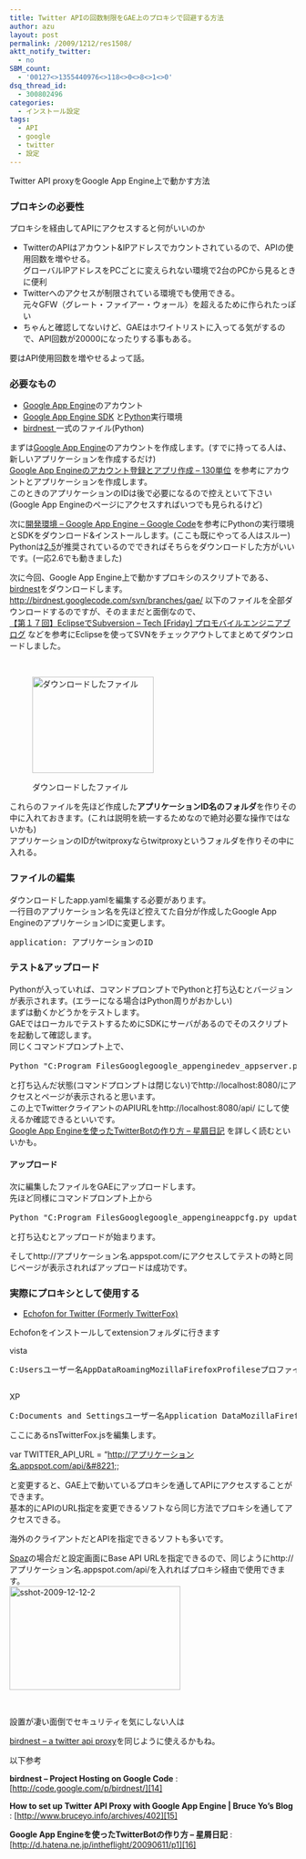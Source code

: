 ```yaml
---
title: Twitter APIの回数制限をGAE上のプロキシで回避する方法
author: azu
layout: post
permalink: /2009/1212/res1508/
aktt_notify_twitter:
  - no
SBM_count:
  - '00127<>1355440976<>118<>0<>8<>1<>0'
dsq_thread_id:
  - 300802496
categories:
  - インストール設定
tags:
  - API
  - google
  - twitter
  - 設定
---
```

Twitter API proxyをGoogle App Engine上で動かす方法

### プロキシの必要性

プロキシを経由してAPIにアクセスすると何がいいのか

*   TwitterのAPIはアカウント&IPアドレスでカウントされているので、APIの使用回数を増やせる。  
    グローバルIPアドレスをPCごとに変えられない環境で2台のPCから見るときに便利
*   Twitterへのアクセスが制限されている環境でも使用できる。  
    元々GFW（グレート・ファイアー・ウォール）を超えるために作られたっぽい
*   ちゃんと確認してないけど、GAEはホワイトリストに入ってる気がするので、API回数が20000になったりする事もある。

要はAPI使用回数を増やせるよって話。

### 必要なもの

*   <a href="https://appengine.google.com/" target="_blank">Google App Engine</a>のアカウント
*   [Google App Engine SDK][1] と[Python][2]実行環境
*   [birdnest ][3] 一式のファイル(Python)

まずは<a href="https://appengine.google.com/" target="_blank">Google App Engine</a>のアカウントを作成します。(すでに持ってる人は、新しいアプリケーションを作成するだけ)  
[Google App Engineのアカウント登録とアプリ作成 &#8211; 130単位][4] を参考にアカウントと<span>アプリケーション</span>を作成します。  
このときのアプリケーションのIDは後で必要になるので控えといて下さい(Google App Engineのページにアクセスすればいつでも見られるけど)

次に[開発環境 &#8211; Google App Engine &#8211; Google Code][5]を参考にPythonの実行環境とSDKをダウンロード&インストールします。(ここも既にやってる人はスルー)  
Pythonは[2.5][6]が推奨されているのでできればそちらをダウンロードした方がいいです。(一応2.6でも動きました)

次に今回、Google App Engine上で動かすプロキシのスクリプトである、[birdnest][3]をダウンロードします。  
http://birdnest.googlecode.com/svn/branches/gae/ 以下のファイルを全部ダウンロードするのですが、そのままだと面倒なので、  
[【第１７回】EclipseでSubversion &#8211; Tech [Friday] プロモバイルエンジニアブログ][7] などを参考にEclipseを使ってSVNをチェックアウトしてまとめてダウンロードしました。

<br class="spacer_" /><figure id="attachment_1510" style="width: 213px;" class="wp-caption alignnone">

[<img class="size-full wp-image-1510" title="sshot-2009-12-12-1" src="http://wordpress.local/wp-content/uploads/2009/12/sshot-2009-12-12-1.png" alt="ダウンロードしたファイル" width="213" height="169" />][8]<figcaption class="wp-caption-text">ダウンロードしたファイル</figcaption></figure> 
これらのファイルを先ほど作成した**アプリケーションID名のフォルダ**を作りその中に入れておきます。(これは説明を統一するためなので絶対必要な操作ではないかも)  
アプリケーションのIDがtwitproxyならtwitproxyというフォルダを作りその中に入れる。

### ファイルの編集

ダウンロードしたapp.yamlを編集する必要があります。  
一行目のアプリケーション名を先ほど控えてた自分が作成したGoogle App EngineのアプリケーションIDに変更します。

<pre>application: アプリケーションのID</pre>

### テスト&アップロード

Pythonが入っていれば、コマンドプロンプトでPythonと打ち込むとバージョンが表示されます。(エラーになる場合はPython周りがおかしい)  
まずは動くかどうかをテストします。  
GAEではローカルでテストするためにSDKにサーバがあるのでそのスクリプトを起動して確認します。  
同じくコマンドプロンプト上で、

<pre>Python "C:Program FilesGooglegoogle_appenginedev_appserver.py" 先ほど作成したフォルダへのパス
</pre>

と打ち込んだ状態(コマンドプロンプトは閉じない)でhttp://localhost:8080/にアクセスとページが表示されると思います。  
この上でTwitterクライアントのAPIURLをhttp://localhost:8080/api/ にして使えるか確認できるといいです。  
[Google App Engineを使ったTwitterBotの作り方 &#8211; 星屑日記][9] を詳しく読むといいかも。

#### アップロード

次に編集したファイルをGAEにアップロードします。  
先ほど同様にコマンドプロンプト上から

<pre>Python "C:Program FilesGooglegoogle_appengineappcfg.py update 先ほど作成したフォルダへのパス
</pre>

と打ち込むとアップロードが始まります。

そしてhttp://アプリケーション名.appspot.com/にアクセスしてテストの時と同じページが表示されればアップロードは成功です。

### 実際にプロキシとして使用する

*   [Echofon for Twitter (Formerly TwitterFox)][10]

Echofonをインストールしてextensionフォルダに行きます

vista

<pre>C:Usersユーザー名AppDataRoamingMozillaFirefoxProfileseプロファイル名extensionstwitternotifier@naan.netcomponents

</pre>

XP

<pre>C:Documents and Settingsユーザー名Application DataMozillaFirefoxProfilesプロファイル名extensionstwitternotifier@naan.netcomponents
</pre>

ここにあるnsTwitterFox.jsを編集します。

var TWITTER\_API\_URL = &#8220;http://アプリケーション名.appspot.com/api/&#8221;;

と変更すると、GAE上で動いているプロキシを通してAPIにアクセスすることができます。  
基本的にAPIのURL指定を変更できるソフトなら同じ方法でプロキシを通してアクセスできる。

海外のクライアントだとAPIを指定できるソフトも多いです。

[Spaz][11]の場合だと設定画面にBase API URLを指定できるので、同じようにhttp://アプリケーション名.appspot.com/api/を入れればプロキシ経由で使用できます。  
[<img class="alignnone size-medium wp-image-1512" title="sshot-2009-12-12-2" src="http://wordpress.local/wp-content/uploads/2009/12/sshot-2009-12-12-2-300x182.png" alt="sshot-2009-12-12-2" width="300" height="182" />][12]

<br class="spacer_" />

設置が凄い面倒でセキュリティを気にしない人は

[birdnest &#8211; a twitter api proxy][13]を同じように使えるかもね。

以下参考

**birdnest &#8211; Project Hosting on Google Code**
:   [http://code.google.com/p/birdnest/][14]

**How to set up Twitter API Proxy with Google App Engine | Bruce Yo&#8217;s Blog**
:   [http://www.bruceyo.info/archives/402][15]

**Google App Engineを使ったTwitterBotの作り方 &#8211; 星屑日記**
:   [http://d.hatena.ne.jp/intheflight/20090611/p1][16]

<div id="_mcePaste" style="overflow: hidden; position: absolute; left: -10000px; top: 0px; width: 1px; height: 1px;">
  GFW（グレート・ファイアー・ウォール）
</div>

 [1]: http://code.google.com/intl/ja/appengine/downloads.html
 [2]: http://www.python.org/
 [3]: http://code.google.com/p/birdnest/
 [4]: http://d.hatena.ne.jp/deeeki/20091201/gae_register_account
 [5]: http://code.google.com/intl/ja/appengine/docs/python/gettingstarted/devenvironment.html
 [6]: http://www.python.jp/Zope/download/pythoncore
 [7]: http://blog.promob.jp/fri/2009/02/eclipsesubversion.html
 [8]: http://wordpress.local/wp-content/uploads/2009/12/sshot-2009-12-12-1.png
 [9]: http://d.hatena.ne.jp/intheflight/20090611/p1
 [10]: https://addons.mozilla.org/ja/firefox/addon/5081
 [11]: http://getspaz.com/
 [12]: http://wordpress.local/wp-content/uploads/2009/12/sshot-2009-12-12-2.png
 [13]: http://nest.appspot.com/
 [14]: http://code.google.com/p/birdnest/ "birdnest - Project Hosting on Google Code"
 [15]: http://www.bruceyo.info/archives/402 "How to set up Twitter API Proxy with Google App Engine | Bruce Yo's Blog"
 [16]: http://d.hatena.ne.jp/intheflight/20090611/p1 "Google App Engineを使ったTwitterBotの作り方 - 星屑日記"